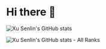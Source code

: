 # Hi there 👋

![Xu Senlin's GitHub stats](https://github-readme-stats.vercel.app/api?username=xusenlinzy&theme=gruvbox&show_icons=true&cache_seconds=7200&hide=prs,issues)

![Xu Senlin's GitHub stats - All Ranks](https://github-profile-trophy.vercel.app/?username=xusenlinzy&theme=gruvbox&column=7&margin-w=15&margin-h=15&title=AllSuperRank,MultiLanguage,Stars,Commits,Follower,Issues,PullRequest)
